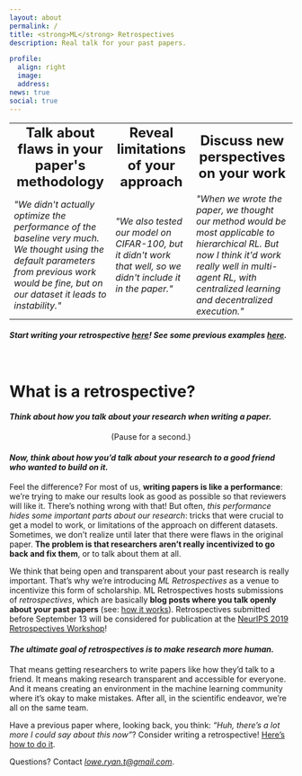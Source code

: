 ```yaml
---
layout: about
permalink: /
title: <strong>ML</strong> Retrospectives
description: Real talk for your past papers.  

profile:
  align: right
  image: 
  address: 
news: true
social: true
---
```




<table style="border-collapse: collapse; border: none;">
        <tr style="border: none;" align="center">       
            <td style="border: none;">
            <b> <font size="+2">Talk about flaws in your paper's methodology </font> </b>
            </td>
            <td style="border: none;">
            <b><font size="+2">Reveal limitations of your approach</font></b>
            </td>
            <td style="border: none;">
            <b> <font size="+2">Discuss new perspectives on your work</font></b> 
            </td>
        </tr>
        <tr style="border: none;">        
            <td style="border: none;">
            <i> "We didn't actually optimize the performance of the baseline very much. We thought using the default parameters from previous work would be fine, but on our dataset it leads to instability." </i>            
            </td>
            <td style="border: none;">
            <i> "We also tested our model on CIFAR-100, but it didn't work that well, so we didn't include it in the paper."</i>
            </td>
            <td style="border: none;">
            <i> "When we wrote the paper, we thought our method would be most applicable to hierarchical RL. But now I think it'd work really well in multi-agent RL, with centralized learning and decentralized execution."</i>
            </td>            
        </tr>
  </table>   
  
  
#### ***Start writing your retrospective [here](https://ml-retrospectives.github.io/how/)! See some previous examples [here](http://localhost:4000/published_retrospectives/index.html).***


<br>
    

# What is a retrospective?


#### *Think about how you talk about your research when writing a paper.* 

<center>
(Pause for a second.)
</center>

#### *Now, think about how you’d talk about your research to a good friend who wanted to build on it.*

Feel the difference? For most of us, **writing papers is like a performance**: we’re trying to make our results look as good as possible so that reviewers will like it. There’s nothing wrong with that! But often, *this performance hides some important parts about our research*: tricks that were crucial to get a model to work, or limitations of the approach on different datasets. Sometimes, we don’t realize until later that there were flaws in the original paper. **The problem is that researchers aren’t really incentivized to go back and fix them**, or to talk about them at all. 

We think that being open and transparent about your past research is really important. That’s why we’re introducing *ML Retrospectives* as a venue to incentivize this form of scholarship. ML Retrospectives hosts submissions of *retrospectives*, which are basically **blog posts where you talk openly about your past papers** (see: [how it works](https://ml-retrospectives.github.io/how/)). Retrospectives submitted before September 13 will be considered for publication at the [NeurIPS 2019 Retrospectives Workshop](https://ml-retrospectives.github.io/neurips2019/)!

#### *The ultimate goal of retrospectives is to make research more human.* 
That means getting researchers to write papers like how they’d talk to a friend. It means making research transparent and accessible for everyone. And it means creating an environment in the machine learning community where it’s okay to make mistakes. After all, in the scientific endeavor, we’re all on the same team. 

Have a previous paper where, looking back, you think: *“Huh, there’s a lot more I could say about this now”*? Consider writing a retrospective! [Here’s how to do it](https://ml-retrospectives.github.io/how/).

Questions? Contact *lowe.ryan.t@gmail.com*. 



